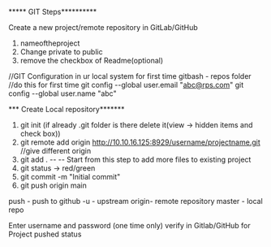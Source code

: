 ***** GIT Steps**********

Create a new project/remote repository in GitLab/GitHub

1. nameoftheproject
2. Change private to public
3. remove the checkbox of Readme(optional)
 
 //GIT Configuration in ur local system for first time
gitbash - repos folder
//do this for first time
 git config --global user.email "abc@rps.com"
 git config --global user.name "abc"

*** Create Local repository*******
1. git init (if already .git folder is there delete it(view -> hidden items and check box))
2. git remote add origin http://10.10.16.125:8929/username/projectname.git //give different origin
3. git add .    -- -- Start from this step to add more files to existing project
4. git status -> red/green 
4. git commit -m "Initial commit"
5. git push  origin main


 push - push to github
             -u   - upstream
             origin- remote repository
             master - local repo

Enter username and password (one time only)
verify in Gitlab/GitHub for Project pushed status
